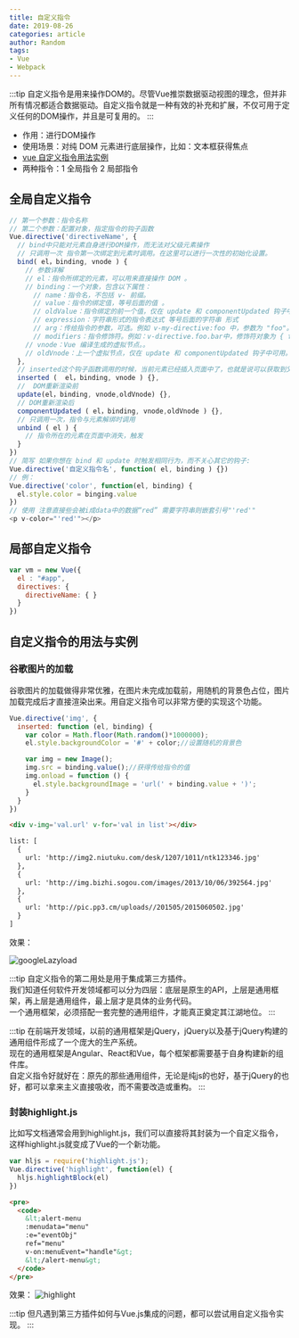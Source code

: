 ```yaml
---
title: 自定义指令
date: 2019-08-26
categories: article
author: Random
tags:
- Vue
- Webpack
---
```


:::tip
自定义指令是用来操作DOM的。尽管Vue推崇数据驱动视图的理念，但并非所有情况都适合数据驱动。自定义指令就是一种有效的补充和扩展，不仅可用于定义任何的DOM操作，并且是可复用的。
:::

- 作用：进行DOM操作
- 使用场景：对纯 DOM 元素进行底层操作，比如：文本框获得焦点
- [vue 自定义指令用法实例](https://juejin.im/entry/58b7c5d8ac502e006cfee34a)
- 两种指令：1 全局指令 2 局部指令

## 全局自定义指令

```js
// 第一个参数：指令名称
// 第二个参数：配置对象，指定指令的钩子函数
Vue.directive('directiveName', {
  // bind中只能对元素自身进行DOM操作，而无法对父级元素操作
  // 只调用一次 指令第一次绑定到元素时调用。在这里可以进行一次性的初始化设置。
  bind( el，binding, vnode ) {
    // 参数详解
    // el：指令所绑定的元素，可以用来直接操作 DOM 。
    // binding：一个对象，包含以下属性：
      // name：指令名，不包括 v- 前缀。
      // value：指令的绑定值，等号后面的值 。
      // oldValue：指令绑定的前一个值，仅在 update 和 componentUpdated 钩子中可用。无论值是否改变都可用。
      // expression：字符串形式的指令表达式 等号后面的字符串 形式
      // arg：传给指令的参数，可选。例如 v-my-directive:foo 中，参数为 "foo"。
      // modifiers：指令修饰符。例如：v-directive.foo.bar中，修饰符对象为 { foo: true, bar: true }。
    // vnode：Vue 编译生成的虚拟节点。。
    // oldVnode：上一个虚拟节点，仅在 update 和 componentUpdated 钩子中可用。
  },
  // inserted这个钩子函数调用的时候，当前元素已经插入页面中了，也就是说可以获取到父级节点了
  inserted (  el，binding, vnode ) {},
  //  DOM重新渲染前
  update(el，binding, vnode,oldVnode) {},
  // DOM重新渲染后
  componentUpdated ( el，binding, vnode,oldVnode ) {},
  // 只调用一次，指令与元素解绑时调用
  unbind ( el ) {
    // 指令所在的元素在页面中消失，触发
  }
})
// 简写 如果你想在 bind 和 update 时触发相同行为，而不关心其它的钩子:
Vue.directive('自定义指令名', function( el, binding ) {})
// 例：
Vue.directive('color', function(el, binding) {
  el.style.color = binging.value
})
// 使用 注意直接些会被i成data中的数据“red” 需要字符串则嵌套引号"'red'"
<p v-color="'red'"></p>
```

## 局部自定义指令

```js
var vm = new Vue({
  el : "#app",
  directives: {
    directiveName: { }
  }
})
```

## 自定义指令的用法与实例

### 谷歌图片的加载

谷歌图片的加载做得非常优雅，在图片未完成加载前，用随机的背景色占位，图片加载完成后才直接渲染出来。用自定义指令可以非常方便的实现这个功能。

```js
Vue.directive('img', {
  inserted: function (el, binding) {
    var color = Math.floor(Math.random()*1000000);
    el.style.backgroundColor = '#' + color;//设置随机的背景色

    var img = new Image();
    img.src = binding.value();//获得传给指令的值
    img.onload = function () {
      el.style.backgroundImage = 'url(' + binding.value + ')';
    }
  }
})
```

```html
<div v-img='val.url' v-for='val in list'></div>

list: [
  {
    url: 'http://img2.niutuku.com/desk/1207/1011/ntk123346.jpg'
  },
  {
    url: 'http://img.bizhi.sogou.com/images/2013/10/06/392564.jpg'
  },
  {
    url: 'http://pic.pp3.cm/uploads//201505/2015060502.jpg'
  }
]
```

效果：

![googleLazyload](https://kamchan.oss-cn-shenzhen.aliyuncs.com/personalBlog/pubilc/googleLazyload.gif)

:::tip
自定义指令的第二用处是用于集成第三方插件。
<br>
我们知道任何软件开发领域都可以分为四层：底层是原生的API，上层是通用框架，再上层是通用组件，最上层才是具体的业务代码。
<br>
一个通用框架，必须搭配一套完整的通用组件，才能真正奠定其江湖地位。
:::

:::tip
在前端开发领域，以前的通用框架是jQuery，jQuery以及基于jQuery构建的通用组件形成了一个庞大的生产系统。
<br>
现在的通用框架是Angular、React和Vue，每个框架都需要基于自身构建新的组件库。
<br>
自定义指令好就好在：原先的那些通用组件，无论是纯js的也好，基于jQuery的也好，都可以拿来主义直接吸收，而不需要改造或重构。
:::

### 封装highlight.js

比如写文档通常会用到highlight.js，我们可以直接将其封装为一个自定义指令，这样highlight.js就变成了Vue的一个新功能。

```js
var hljs = require('highlight.js');
Vue.directive('highlight', function(el) {
  hljs.highlightBlock(el)
})
```

```html
<pre>
  <code>
    &lt;alert-menu
    :menudata="menu"
    :e="eventObj"
    ref="menu"
    v-on:menuEvent="handle"&gt;
    &lt;/alert-menu&gt;
  </code>
</pre>
```

效果：
![highlight](https://kamchan.oss-cn-shenzhen.aliyuncs.com/personalBlog/pubilc/highlight.png)

:::tip
但凡遇到第三方插件如何与Vue.js集成的问题，都可以尝试用自定义指令实现。
:::








































